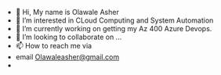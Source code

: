 - 👋 Hi, My name is Olawale Asher
- 👀 I’m interested in CLoud Computing and System Automation
- 🌱 I’m currently working on getting my Az 400 Azure Devops.
- 💞️ I’m looking to collaborate on ...
- 📫 How to reach me via 
-   email Olawaleasher@gmail.com
-       

<!---
Ashherr1/Ashherr1 is a ✨ special ✨ repository because its `README.md` (this file) appears on your GitHub profile.
You can click the Preview link to take a look at your changes.
--->
